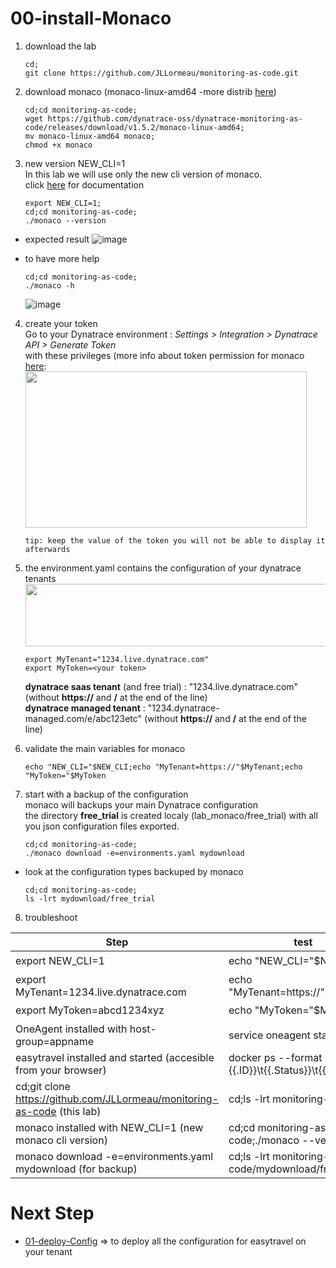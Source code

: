 # 00-install-Monaco
           
1) download the lab  

       cd;
       git clone https://github.com/JLLormeau/monitoring-as-code.git

2) download monaco (monaco-linux-amd64 -more distrib [here](https://github.com/dynatrace-oss/dynatrace-monitoring-as-code/releases/tag/v1.5.2))  

       cd;cd monitoring-as-code;
       wget https://github.com/dynatrace-oss/dynatrace-monitoring-as-code/releases/download/v1.5.2/monaco-linux-amd64;
       mv monaco-linux-amd64 monaco;
       chmod +x monaco

3) new version NEW_CLI=1   
In this lab we will use only the new cli version of monaco.  
click [here](https://github.com/dynatrace-oss/dynatrace-monitoring-as-code#experimental-new-cli) for documentation   

       export NEW_CLI=1;
       cd;cd monitoring-as-code;
       ./monaco --version

- expected result 
![image](https://user-images.githubusercontent.com/40337213/116585744-fdf60480-a918-11eb-891a-8ee23dc1a5fb.png)

- to have more help 

      cd;cd monitoring-as-code;
      ./monaco -h

  ![image](https://user-images.githubusercontent.com/40337213/116579510-bd938800-a912-11eb-9ee9-ef5b32583d59.png)

4) create your token   
Go to your Dynatrace environment :  _Settings > Integration > Dynatrace API > Generate Token_   
with these privileges (more info about token permission for monaco [here](https://github.com/dynatrace-oss/dynatrace-monitoring-as-code#supported-configuration-types-and-token-permissions):  
    <img src="https://user-images.githubusercontent.com/40337213/115959740-ffd15980-a50d-11eb-8f03-9bffeb0b1141.png" width="450" height="250">

       tip: keep the value of the token you will not be able to display it afterwards 

5) the environment.yaml contains the configuration of your dynatrace tenants     
    <img src="https://user-images.githubusercontent.com/40337213/116117875-0520d680-a6bd-11eb-9085-acce6b56b395.png" width="600" height="100">   
  
       export MyTenant="1234.live.dynatrace.com"
       export MyToken=<your token> 

   **dynatrace saas tenant** (and free trial) : "1234.live.dynatrace.com" (without **https://** and **/** at the end of the line)   
   **dynatrace managed tenant** : "1234.dynatrace-managed.com/e/abc123etc" (without **https://** and **/** at the end of the line)   
    
    
6) validate the main variables for monaco   

       echo "NEW_CLI="$NEW_CLI;echo "MyTenant=https://"$MyTenant;echo "MyToken="$MyToken

7) start with a backup of the configuration    
 monaco will backups your main Dynatrace configuration  
 the directory **free_trial** is created localy (lab_monaco/free_trial) with all you json configuration files exported.  
 
       cd;cd monitoring-as-code;
       ./monaco download -e=environments.yaml mydownload
 
 - look at the configuration types backuped by monaco   

       cd;cd monitoring-as-code;
       ls -lrt mydownload/free_trial
       
       
8) troubleshoot

| Step  | test |Status |
| --------------- | --------------- | --------------- | 
| export NEW_CLI=1 | echo "NEW_CLI="$NEW_CLI  | ✔️ |
| export MyTenant=1234.live.dynatrace.com | echo "MyTenant=https://"$MyTenant  | ✔️ |
| export MyToken=abcd1234xyz| echo "MyToken="$MyToken | ✔️ |
| OneAgent installed with host-group=appname | service oneagent status | ✔️ |
| easytravel installed and started (accesible from your browser) | docker ps --format "{{.ID}}\t{{.Status}}\t{{.Names}}" | ✔️ |
| cd;git clone https://github.com/JLLormeau/monitoring-as-code (this lab) | cd;ls -lrt monitoring-as-code | ✔️ |
| monaco installed with NEW_CLI=1 (new monaco cli version) | cd;cd monitoring-as-code;./monaco --version  | ✔️ |
| monaco download -e=environments.yaml mydownload (for backup) | cd;ls -lrt monitoring-as-code/mydownload/free_trial | ✔️ |

# Next Step

- [01-deploy-Config](https://github.com/JLLormeau/monitoring-as-code/tree/main/01-deploy-Config) => to deploy all the configuration for easytravel on your tenant  

